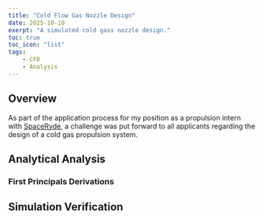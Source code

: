 ```yaml
---
title: "Cold Flow Gas Nozzle Design"
date: 2025-10-10
exerpt: "A simulated cold gass nozzle design."
toc: true
toc_icon: "list"
tags:
    - CFD
    - Analysis
---
```


## Overview
As part of the application process for my position as a propulsion intern with [SpaceRyde](/coops/spaceryde.md), a challenge was put forward to all applicants regarding the design of a cold gas propulsion system.

## Analytical Analysis
### First Principals Derivations

## Simulation Verification